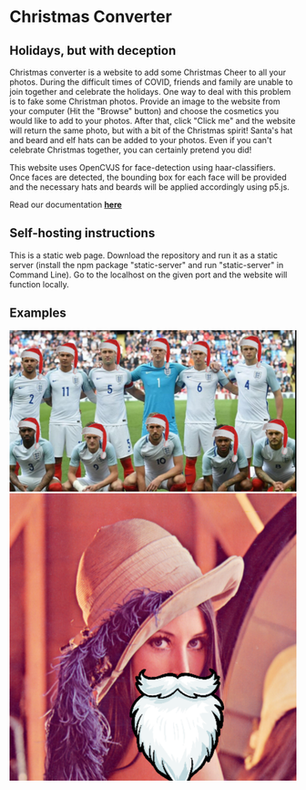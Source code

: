 # Christmas Converter

## Holidays, but with deception

Christmas converter is a website to add some Christmas Cheer to all your photos. During the difficult times of COVID, friends and family are unable to join together and celebrate the holidays. One way to deal with this problem is to fake some Christman photos. Provide an image to the website from your computer (Hit the "Browse" button) and choose the cosmetics you would like to add to your photos. After that, click "Click me" and the website will return the same photo, but with a bit of the Christmas spirit! Santa's hat and beard and elf hats can be added to your photos. Even if you can't celebrate Christmas together, you can certainly pretend you did!


This website uses OpenCVJS for face-detection using haar-classifiers. Once faces are detected, the bounding box for each face will be provided and the necessary hats and beards will be applied accordingly using p5.js. 

Read our documentation **[here](https://jackliu612.github.io/HackUMass/js/out/index.html)** 
## Self-hosting instructions

This is a static web page. Download the repository and run it as a static server (install the npm package "static-server" and run "static-server" in Command Line). Go to the localhost on the given port and the website will function locally. 

## Examples

![Soccer players](img/sample1.png)
![Santa Lenna](img/sample2.png)